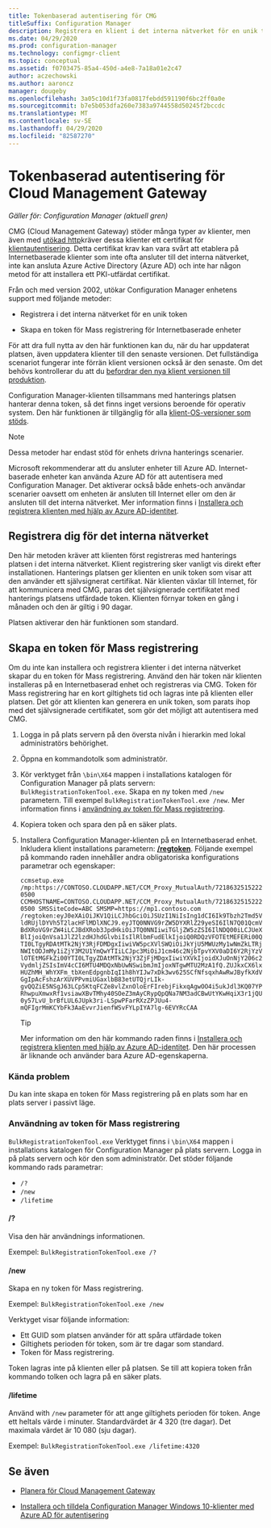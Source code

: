 ```yaml
---
title: Tokenbaserad autentisering för CMG
titleSuffix: Configuration Manager
description: Registrera en klient i det interna nätverket för en unik token eller skapa en token för Mass registrering för Internetbaserade enheter.
ms.date: 04/29/2020
ms.prod: configuration-manager
ms.technology: configmgr-client
ms.topic: conceptual
ms.assetid: f0703475-85a4-450d-a4e8-7a18a01e2c47
author: aczechowski
ms.author: aaroncz
manager: dougeby
ms.openlocfilehash: 3a05c10d1f73fa0817febdd591190f6bc2ff0a0e
ms.sourcegitcommit: b7e5b053dfa260e7383a9744558d50245f2bccdc
ms.translationtype: MT
ms.contentlocale: sv-SE
ms.lasthandoff: 04/29/2020
ms.locfileid: "82587270"
---
```

# <a name="token-based-authentication-for-cloud-management-gateway"></a>Tokenbaserad autentisering för Cloud Management Gateway

*Gäller för: Configuration Manager (aktuell gren)*

<!--5686290-->

CMG (Cloud Management Gateway) stöder många typer av klienter, men även med [utökad http](../../plan-design/hierarchy/enhanced-http.md)kräver dessa klienter ett certifikat för [klientautentisering](../manage/cmg/certificates-for-cloud-management-gateway.md#for-internet-based-clients-communicating-with-the-cloud-management-gateway). Detta certifikat krav kan vara svårt att etablera på Internetbaserade klienter som inte ofta ansluter till det interna nätverket, inte kan ansluta Azure Active Directory (Azure AD) och inte har någon metod för att installera ett PKI-utfärdat certifikat.

Från och med version 2002, utökar Configuration Manager enhetens support med följande metoder:

- Registrera i det interna nätverket för en unik token

- Skapa en token för Mass registrering för Internetbaserade enheter

För att dra full nytta av den här funktionen kan du, när du har uppdaterat platsen, även uppdatera klienter till den senaste versionen. Det fullständiga scenariot fungerar inte förrän klient versionen också är den senaste. Om det behövs kontrollerar du att du [befordrar den nya klient versionen till produktion](../manage/upgrade/test-client-upgrades.md#to-promote-the-new-client-to-production).

Configuration Manager-klienten tillsammans med hanterings platsen hanterar denna token, så det finns inget versions beroende för operativ system. Den här funktionen är tillgänglig för alla [klient-OS-versioner som stöds](../../plan-design/configs/supported-operating-systems-for-clients-and-devices.md).

> [!NOTE]
> Dessa metoder har endast stöd för enhets drivna hanterings scenarier.
>
> Microsoft rekommenderar att du ansluter enheter till Azure AD. Internet-baserade enheter kan använda Azure AD för att autentisera med Configuration Manager. Det aktiverar också både enhets-och användar scenarier oavsett om enheten är ansluten till Internet eller om den är ansluten till det interna nätverket. Mer information finns i [Installera och registrera klienten med hjälp av Azure AD-identitet](deploy-clients-cmg-azure.md#install-and-register-the-client-using-azure-ad-identity).

## <a name="register-on-the-internal-network"></a>Registrera dig för det interna nätverket

Den här metoden kräver att klienten först registreras med hanterings platsen i det interna nätverket. Klient registrering sker vanligt vis direkt efter installationen. Hanterings platsen ger klienten en unik token som visar att den använder ett självsignerat certifikat. När klienten växlar till Internet, för att kommunicera med CMG, paras det självsignerade certifikatet med hanterings platsens utfärdade token. Klienten förnyar token en gång i månaden och den är giltig i 90 dagar.

Platsen aktiverar den här funktionen som standard.

## <a name="create-a-bulk-registration-token"></a>Skapa en token för Mass registrering

Om du inte kan installera och registrera klienter i det interna nätverket skapar du en token för Mass registrering. Använd den här token när klienten installeras på en Internetbaserad enhet och registreras via CMG. Token för Mass registrering har en kort giltighets tid och lagras inte på klienten eller platsen. Det gör att klienten kan generera en unik token, som parats ihop med det självsignerade certifikatet, som gör det möjligt att autentisera med CMG.

1. Logga in på plats servern på den översta nivån i hierarkin med lokal administratörs behörighet.

1. Öppna en kommandotolk som administratör.

1. Kör verktyget från `\bin\X64` mappen i installations katalogen för Configuration Manager på plats servern: `BulkRegistrationTokenTool.exe`. Skapa en ny token med `/new` parametern. Till exempel `BulkRegistrationTokenTool.exe /new`. Mer information finns i [användning av token för Mass registrering](#bulk-registration-token-tool-usage).

1. Kopiera token och spara den på en säker plats.

1. Installera Configuration Manager-klienten på en Internetbaserad enhet. Inkludera klient installations parametern: [**/regtoken**](about-client-installation-properties.md#regtoken). Följande exempel på kommando raden innehåller andra obligatoriska konfigurations parametrar och egenskaper:

    `ccmsetup.exe /mp:https://CONTOSO.CLOUDAPP.NET/CCM_Proxy_MutualAuth/72186325152220500 CCMHOSTNAME=CONTOSO.CLOUDAPP.NET/CCM_Proxy_MutualAuth/72186325152220500 SMSSiteCode=ABC SMSMP=https://mp1.contoso.com /regtoken:eyJ0eXAiOiJKV1QiLCJhbGciOiJSUzI1NiIsIng1dCI6Ik9Tbzh2Tmd5VldRUjlDYVh5T2lacHFlMDlXNCJ9.eyJTQ0NNVG9rZW5DYXRlZ29yeSI6IlN7Q01QcmVBdXRoVG9rZW4iLCJBdXRob3JpdHkiOiJTQ0NNIiwiTGljZW5zZSI6IlNDQ00iLCJUeXBlIjoiQnVsa1JlZ2lzdHJhdGlvbiIsIlRlbmFudElkIjoiQ0RDQzVFOTEtMEFERi00QTI0LTgyRDAtMTk2NjY3RjFDMDgxIiwiVW5pcXVlSWQiOiJkYjU5MWUzMy1wNmZkLTRjNWItODJmMy1iZjY3M2U1YmQwYTIiLCJpc3MiOiJ1cm46c2NjbTpvYXV0aDI6Y2RjYzVlOTEtMGFkZi00YTI0LTgyZDAtMTk2NjY3ZjFjMDgxIiwiYXVkIjoidXJuOnNjY206c2VydmljZSIsImV4cCI6MTU4MDQxNbUwNSwibmJmIjoxNTgwMTU2MzA1fQ.ZUJkxCX6lxHUZhMH_WhYXFm_tbXenEdpgnbIqI1h8hYIJw7xDk3wv625SCfNfsqxhAwRwJByfkXdVGgIpAcFshzArXUVPPvmiUGaxlbB83etUTQjrLIk-gvQQZiE5NSgJ63LCp5KtqFCZe8vlZxnOloErFIrebjFikxqAgwOO4i5ukJdl3KQ07YPRhwpuXmwxRf1vsiawXBvTMhy40SOeZ3mAyCRypQpQNa7NM3adCBwUtYKwHqiX3r1jQU0y57LvU_brBfLUL6JUpk3ri-LSpwPFarRXzZPJUu4-mQFIgrMmKCYbFk3AaEvvrJienfWSvFYLpIYA7lg-6EVYRcCAA`

    > [!TIP]
    > Mer information om den här kommando raden finns i [Installera och registrera klienten med hjälp av Azure AD-identitet](deploy-clients-cmg-azure.md#install-and-register-the-client-using-azure-ad-identity). Den här processen är liknande och använder bara Azure AD-egenskaperna.

### <a name="known-issues"></a>Kända problem

Du kan inte skapa en token för Mass registrering på en plats som har en plats server i passivt läge.<!-- 6399087 -->

### <a name="bulk-registration-token-tool-usage"></a>Användning av token för Mass registrering

`BulkRegistrationTokenTool.exe` Verktyget finns i `\bin\X64` mappen i installations katalogen för Configuration Manager på plats servern. Logga in på plats servern och kör den som administratör. Det stöder följande kommando rads parametrar:

- `/?`
- `/new`
- `/lifetime`

#### <a name=""></a>/?

Visa den här användnings informationen.

Exempel: `BulkRegistrationTokenTool.exe /?`

#### <a name="new"></a>/new

Skapa en ny token för Mass registrering.

Exempel: `BulkRegistrationTokenTool.exe /new`

Verktyget visar följande information:
  
- Ett GUID som platsen använder för att spåra utfärdade token
- Giltighets perioden för token, som är tre dagar som standard.
- Token för Mass registrering.

Token lagras inte på klienten eller på platsen. Se till att kopiera token från kommando tolken och lagra på en säker plats.

#### <a name="lifetime"></a>/lifetime

Använd with `/new` parameter för att ange giltighets perioden för token. Ange ett heltals värde i minuter. Standardvärdet är 4 320 (tre dagar). Det maximala värdet är 10 080 (sju dagar).

Exempel: `BulkRegistrationTokenTool.exe /lifetime:4320`

## <a name="see-also"></a>Se även

- [Planera för Cloud Management Gateway](../manage/cmg/plan-cloud-management-gateway.md)

- [Installera och tilldela Configuration Manager Windows 10-klienter med Azure AD för autentisering](deploy-clients-cmg-azure.md)
